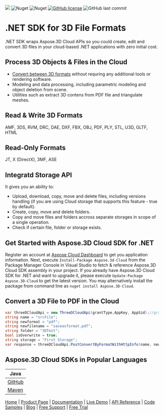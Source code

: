 ![](https://img.shields.io/badge/REST%20API-v3.0-lightgrey) ![Nuget](https://img.shields.io/nuget/v/Aspose.3d-Cloud) ![Nuget](https://img.shields.io/nuget/dt/Aspose.3d-Cloud) [![GitHub license](https://img.shields.io/github/license/aspose-3d-cloud/aspose-3d-cloud-dotnet)](https://github.com/aspose-3d-cloud/aspose-3d-cloud-dotnet/blob/master/LICENSE) ![GitHub last commit](https://img.shields.io/github/last-commit/Aspose-3D-Cloud/aspose-3d-cloud-dotnet)

# .NET SDK for 3D File Formats

.NET SDK wraps Aspose.3D Cloud APIs so you could create, edit and convert 3D files in your cloud-based .NET applications with zero initial cost.

## Process 3D Objects & Files in the Cloud

- [Convert between 3D formats](https://docs.aspose.cloud/3d/converting-between-formats-using-aspose-3d-cloud/) without requring any additional tools or rendering software.
- Modeling and data processing, including parametric modeling and object deletion from scene.
- Utilities such as extract 3D contens from PDF file and triangulate meshes.

## Read & Write 3D Formats

AMF, 3DS, RVM, DRC, DAE, DXF, FBX, OBJ, PDF, PLY, STL, U3D, GLTF, HTML

## Read-Only Formats

JT, X (DirectX), 3MF, ASE

## Integratd Storage API

It gives you an ability to:

- Upload, download, copy, move and delete files, including versions handling (if you are using Cloud storage that supports this feature - true by default).
- Create, copy, move and delete folders.
- Copy and move files and folders accross separate storages in scope of a single operation.
- Check if certain file, folder or storage exists.

## Get Started with Aspose.3D Cloud SDK for .NET

Register an account at [Aspose Cloud Dashboard](https://dashboard.aspose.cloud/#/apps) to get you application information. Next, execute `Install-Package Aspose.3d-Cloud` from the Package Manager Console in Visual Studio to fetch & reference Aspose.3D Cloud SDK assembly in your project. If you already have Aspose.3D Cloud SDK for .NET and want to upgrade it, please execute `Update-Package Aspose.3D-Cloud` to get the latest version. You may alternatively install the package from command line as `nuget install Aspose.3D-Cloud`.

## Convert a 3D File to PDF in the Cloud

```csharp
var threeDCloudApi = new ThreeDCloudApi(grantType,AppKey, AppSid);//grantType is "client_credentials"
string name = "srcFile";
string newformat = "pdf";
string newfilename = "saveasformat.pdf";
string folder = "3DTest";
bool isOverwrite = true;
string storage = "First Storage";
var response = threeDCloudApi.PostConvertByFormatWithHttpInfo(name, newformat, newfilename, folder, isOverwrite, storage);
```

## Aspose.3D Cloud SDKs in Popular Languages

| Java |
|---|
| [GitHub](https://github.com/aspose-3d-cloud/aspose-3d-cloud-java) |
| [Maven](https://repository.aspose.cloud/webapp/#/artifacts/browse/tree/General/repo/com/aspose/aspose-3d-cloud) |

[Home](https://www.aspose.cloud) | [Product Page](https://products.aspose.cloud/3d/net) | [Documentation](https://docs.aspose.cloud/3d/) | [Live Demo](https://products.aspose.app/3d/family) | [API Reference](https://apireference.aspose.cloud/3d/) | [Code Samples](https://github.com/Aspose-3D-Cloud/aspose-3d-cloud-dotnet/tree/master/src/Aspose.ThreeD.Cloud.SDK.Test) | [Blog](https://blog.aspose.cloud/category/3d/) | [Free Support](https://forum.aspose.cloud/c/3d) | [Free Trial](https://dashboard.aspose.cloud/#/apps)
